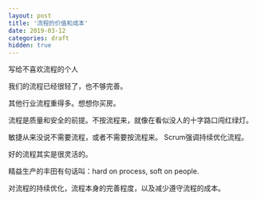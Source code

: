 ```yaml
---
layout: post
title: '流程的价值和成本'
date: 2019-03-12
categories: draft
hidden: true
---
```


写给不喜欢流程的个人

我们的流程已经很轻了，也不够完善。

其他行业流程重得多。想想你买房。

流程是质量和安全的前提。不按流程来，就像在看似没人的十字路口闯红绿灯。

敏捷从来没说不需要流程，或者不需要按流程来。
Scrum强调持续优化流程。

好的流程其实是很灵活的。

精益生产的丰田有句话叫：hard on process, soft on people. 

对流程的持续优化，流程本身的完善程度，以及减少遵守流程的成本。
